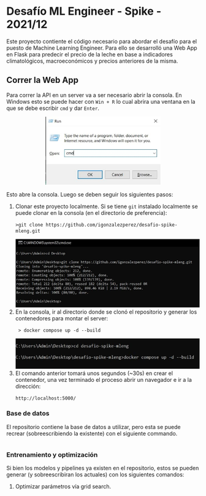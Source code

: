 # Desafío ML Engineer - Spike - 2021/12

Este proyecto contiente el código necesario para abordar el desafío para el puesto de Machine Learning Engineer. Para ello se desarrolló una Web App en Flask para predecir el precio de la leche en base a indicadores climatológicos, macroeconómicos y precios anteriores de la misma.

## Correr la Web App
Para correr la API en un server va a ser necesario abrir la consola. En Windows esto se puede hacer con `Win + R` lo cual abrira una ventana en la que se debe escribir `cmd` y dar `Enter`.

<p align="center">
    <img src=".etc/open_cmd.jpg" alt="Open cmd" width="300"/>
</p>

Esto abre la consola. Luego se deben seguir los siguientes pasos:
1. Clonar este proyecto localmente. Si se tiene `git` instalado localmente se puede clonar en la consola (en el directorio de preferencia):
    ```
    >git clone https://github.com/igonzalezperez/desafio-spike-mleng.git
    ```
    ![Clonar repo](.etc/clone_repo.jpg "Ejemplo de clonar el repositorio en el Escritorio.")
2. En la consola, ir al directorio donde se clonó el repositorio y generar los contenedores para montar el server:
    ```
     > docker compose up -d --build
    ```
    ![Docker compose](.etc/docker_compose.jpg "Ejemplo de creación de contenedor de Docker.")
3. El comando anterior tomará unos segundos (~30s) en crear el contenedor, una vez terminado el proceso abrir un navegador e ir a la dirección: 
   ```
   http://localhost:5000/
   ```
### Base de datos
El repositorio contiene la base de datos a utilizar, pero esta se puede recrear (sobreescribiendo la existente) con el siguiente commando.
```

```
### Entrenamiento y optimización
Si bien los modelos y pipelines ya existen en el repositorio, estos se pueden generar (y sobreescribiran los actuales) con los siguientes comandos:
1. Optimizar parámetros vía grid search.
